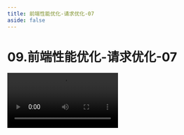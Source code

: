 ```yaml
---
title: 前端性能优化-请求优化-07
aside: false
---
```


# 09.前端性能优化-请求优化-07

<video autoplay src="http://qn.chinavanes.com/interview/performance/09.前端性能优化-请求优化-07.mp4" controls controlsList="nodownload" width="50%"/>


